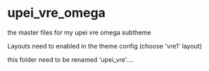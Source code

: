 upei_vre_omega
==============

the master files for my upei vre omega subtheme 

Layouts need to enabled in the theme config (choose 'vre1' layout)

this folder need to be renamed 'upei_vre'....
